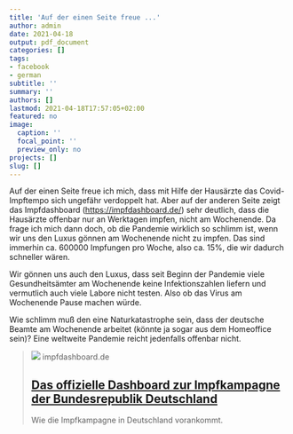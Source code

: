 ```yaml
---
title: 'Auf der einen Seite freue ...'
author: admin
date: 2021-04-18
output: pdf_document
categories: []
tags:
- facebook
- german
subtitle: ''
summary: ''
authors: []
lastmod: 2021-04-18T17:57:05+02:00
featured: no
image:
  caption: ''
  focal_point: ''
  preview_only: no
projects: []
slug: []
---
```

Auf der einen Seite freue ich mich, dass mit Hilfe der Hausärzte das Covid-Impftempo sich ungefähr verdoppelt hat. Aber auf der anderen Seite zeigt das Impfdashboard (https://impfdashboard.de/) sehr deutlich, dass die Hausärzte offenbar nur an Werktagen impfen, nicht am Wochenende. Da frage ich mich dann doch, ob die Pandemie wirklich so schlimm ist, wenn wir uns den Luxus gönnen am Wochenende nicht zu impfen. Das sind immerhin ca. 600000 Impfungen pro Woche, also ca. 15%, die wir dadurch schneller wären. 

Wir gönnen uns auch den Luxus, dass seit Beginn der Pandemie viele Gesundheitsämter am Wochenende keine Infektionszahlen liefern und vermutlich auch viele Labore nicht testen. Also ob das Virus am Wochenende Pause machen würde. 

Wie schlimm muß den eine Naturkatastrophe sein, dass der deutsche Beamte am Wochenende arbeitet (könnte ja sogar aus dem Homeoffice sein)? Eine weltweite Pandemie reicht jedenfalls offenbar nicht.
> [![](https://impfdashboard.de/static/og-image.jpg)](https://impfdashboard.de/)
> impfdashboard.de
> ## [Das offizielle Dashboard zur Impfkampagne der Bundesrepublik Deutschland](https://impfdashboard.de/)
>
>Wie die Impfkampagne in Deutschland vorankommt.

